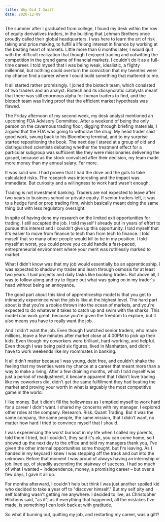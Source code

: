 ```yaml
---
title: Why Did I Quit?
date: 2020-12-09
---
```


The summer after I graduated from college, I found my desk within the row of equity derivatives traders, in the building that Lehman Brothers once proudly called their global headquarters. I was here to learn the art of risk taking and price making, to fulfill a lifelong interest in finance by working at the beating heart of markets. Little more than 6 months later, I would quit with the difficult realization that though I enjoyed trading and outwitting the competition in the grand game of financial markets, I couldn't do it as a full-time career. I told myself that I was being weak, idealistic, a flighty millennial, but nothing could overturn the conviction that my twenties were my chance find a career where I could build something that mattered to me.

It all started rather promisingly. I joined the biotech team, which consisted of two traders and an analyst. Biotech and its idiosyncratic catalysts meant that there was still enormous alpha for human traders to find, and the biotech team was living proof that the efficient market hypothesis was flawed.

The Friday afternoon of my second week, my desk analyst mentioned an upcoming FDA Advisory Committee. After a weekend of being the only person on the cavernous trading floor, digging through briefing materials, I argued that the FDA was going to withdraw the drug. My head trader said good work, swung back to his Bloomberg terminal, and to my surprise started repositioning the book. The next day I stared at a group of old and distinguished scientists debating whether the treatment effect for a particular subgroup was sufficient like they were missionaries delivering the gospel, because as the stock convulsed after their decision, my team made more money than my annual salary. Far more.

It was solid win. I had proven that I had the drive and the guts to take calculated risks. The research was interesting and the impact was immediate. But curiosity and a willingness to work hard wasn't enough.

Trading is not investment banking. Traders are not expected to leave after two years to business school or private equity. If senior traders left, it was to a hedge fund or prop trading firm, which basically meant doing the same thing but with less regulatory oversight. 

In spite of having done my research on the limited exit opportunities for trading, I still accepted the job. I told myself I already put in years of effort to pursue this interest and I couldn't give up this opportunity. I told myself that it's easier to move from finance to tech than from tech to finance. I told myself that so many other people would kill to be in my position. I told myself at worst, you could prove you could handle a fast-paced, entrepreneurial environment where your merit was ruthlessly marked to market.

What I didn't know was that my job would essentially be an apprenticeship. I was expected to shadow my trader and learn through osmosis for at least two years. I had projects and daily tasks like booking trades. But above all, I was to follow along and try to figure out what was going on in my trader's head without being an annoyance.

The good part about this kind of apprenticeship model is that you get to intimately experience what the job is like at the highest level. The hard part about is that you're a rookie thrown into the ocean of markets, and you're expected to do whatever it takes to catch up and swim with the sharks. This model can work great, because you're given the freedom to explore, but it also means you have to really want the job. 

And I didn't want the job. Even though I watched senior traders, who made millions, leave a few minutes after market close at 4:00PM to pick up their kids. Even though my coworkers were brilliant, hard-working, and helpful. Even though I was being paid six figures, lived in Manhattan, and didn't have to work weekends like my roommates in banking. 

It all didn't matter because I was young, debt free, and couldn't shake the feeling that my twenties were my chance at a career that meant more than a way to make a living. After a few draining months, which I told myself was just a period of readjustment, it became apparent that I didn't love trading like my coworkers did, didn't get the same fulfillment they had beating the market and proving your worth in what is arguably the most competitive game in the world.

I like money. But it didn't fill the hollowness as I emptied myself to work hard for a career I didn't want. I shared my concerns with my manager. I explored other roles at the company. Research. Risk. Quant Trading. But it was the same company, the same people, the same mission, that I didn't want, no matter how hard I tried to convince myself that I should.

I was experiencing the worst burnout in my life when I called my parents, told them I tried, but I couldn't, they said it's ok, you can come home, so I showed up the next day to the office and told my managers thank you, I've given the other internal opportunities some thought, but I'm leaving. As I handed in my keycard I knew I was stepping off the track and out into the unknown. Before that moment I was proud of always having an internship or job lined up, of steadily ascending the stairway of success. I had so much of what I wanted – independence, money, a promising career – but over a few days, I gave it all up.

For months afterward, I couldn't help but think I was just another spoiled kid who decided to take a year off to "discover himself." But my self pity and self loathing wasn't getting me anywhere. I decided to live, as Christopher Hitchens said, "as if", as if everything that happened, all the mistakes I've made, is something I can look back at with gratitude.

So what if burning out, quitting my job, and restarting my career, was a gift?